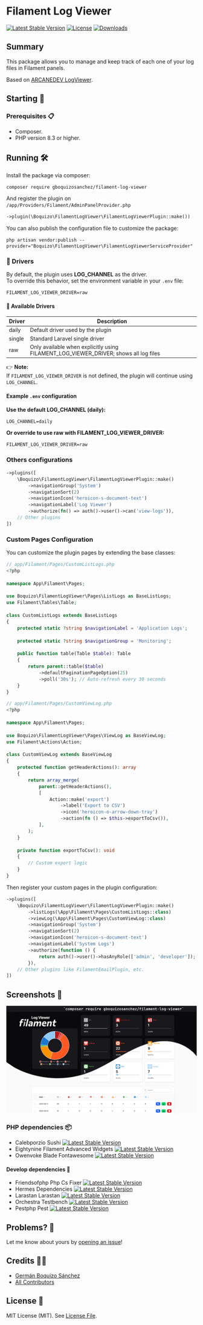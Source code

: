 # Filament Log Viewer

[![Latest Stable Version](https://poser.pugx.org/gboquizosanchez/filament-log-viewer/version.svg)](https://packagist.org/packages/gboquizosanchez/filament-log-viewer)
[![License](https://poser.pugx.org/gboquizosanchez/filament-log-viewer/license.svg)](https://packagist.org/packages/gboquizosanchez/filament-log-viewer)
[![Downloads](https://poser.pugx.org/gboquizosanchez/filament-log-viewer/d/total.svg)](https://packagist.org/packages/gboquizosanchez/filament-log-viewer)

## Summary

This package allows you to manage and keep track of each one of your log files in Filament panels.

Based on [ARCANEDEV LogViewer](https://github.com/ARCANEDEV/LogViewer).

## Starting 🚀

### Prerequisites 📋

- Composer.
- PHP version 8.3 or higher.

## Running 🛠️

Install the package via composer:

```shell
composer require gboquizosanchez/filament-log-viewer
```

And register the plugin on `/app/Providers/Filament/AdminPanelProvider.php`

```php
->plugin(\Boquizo\FilamentLogViewer\FilamentLogViewerPlugin::make())
```

You can also publish the configuration file to customize the package:

```shell
php artisan vendor:publish --provider="Boquizo\FilamentLogViewer\FilamentLogViewerServiceProvider"
```

### 🔧 Drivers

By default, the plugin uses **LOG_CHANNEL** as the driver.  
To override this behavior, set the environment variable in your `.env` file:

```
FILAMENT_LOG_VIEWER_DRIVER=raw
```

#### 📌 Available Drivers
| Driver | Description                                                                          |
|--------|--------------------------------------------------------------------------------------|
| daily  | Default driver used by the plugin                                                    |
| single | Standard Laravel single driver                                                       |
| raw    | Only available when explicitly using FILAMENT_LOG_VIEWER_DRIVER; shows all log files |

👉 **Note:**  
If `FILAMENT_LOG_VIEWER_DRIVER` is not defined, the plugin will continue using `LOG_CHANNEL`.

#### Example `.env` configuration
**Use the default LOG_CHANNEL (daily):**

```
LOG_CHANNEL=daily
```

**Or override to use raw with FILAMENT_LOG_VIEWER_DRIVER:**

```
FILAMENT_LOG_VIEWER_DRIVER=raw
```

### Others configurations

```php
->plugins([
    \Boquizo\FilamentLogViewer\FilamentLogViewerPlugin::make()
        ->navigationGroup('System')
        ->navigationSort(2)
        ->navigationIcon('heroicon-s-document-text')
        ->navigationLabel('Log Viewer')
        ->authorize(fn() => auth()->user()->can('view-logs')),
    // Other plugins
])
```

### Custom Pages Configuration

You can customize the plugin pages by extending the base classes:

```php
// app/Filament/Pages/CustomListLogs.php
<?php

namespace App\Filament\Pages;

use Boquizo\FilamentLogViewer\Pages\ListLogs as BaseListLogs;
use Filament\Tables\Table;

class CustomListLogs extends BaseListLogs
{
    protected static ?string $navigationLabel = 'Application Logs';
    
    protected static ?string $navigationGroup = 'Monitoring';
    
    public function table(Table $table): Table
    {
        return parent::table($table)
            ->defaultPaginationPageOption(25)
            ->poll('30s'); // Auto-refresh every 30 seconds
    }
}
```

```php
// app/Filament/Pages/CustomViewLog.php
<?php

namespace App\Filament\Pages;

use Boquizo\FilamentLogViewer\Pages\ViewLog as BaseViewLog;
use Filament\Actions\Action;

class CustomViewLog extends BaseViewLog
{
    protected function getHeaderActions(): array
    {
        return array_merge(
            parent::getHeaderActions(),
            [
                Action::make('export')
                    ->label('Export to CSV')
                    ->icon('heroicon-o-arrow-down-tray')
                    ->action(fn () => $this->exportToCsv()),
            ],
        );
    }
    
    private function exportToCsv(): void
    {
        // Custom export logic
    }
}
```

Then register your custom pages in the plugin configuration:

```php
->plugins([
    \Boquizo\FilamentLogViewer\FilamentLogViewerPlugin::make()
        ->listLogs(\App\Filament\Pages\CustomListLogs::class)
        ->viewLog(\App\Filament\Pages\CustomViewLog::class)
        ->navigationGroup('System')
        ->navigationSort(2)
        ->navigationIcon('heroicon-s-document-text')
        ->navigationLabel('System Logs')
        ->authorize(function () {
            return auth()->user()->hasAnyRole(['admin', 'developer']);
        }),
    // Other plugins like FilamentEmailPlugin, etc.
])
```

## Screenshots 💄

![Panel](https://raw.githubusercontent.com/gboquizosanchez/filament-log-viewer/refs/heads/main/arts/panel.jpg)

### PHP dependencies 📦

- Calebporzio Sushi [![Latest Stable Version](https://img.shields.io/badge/stable-v2.5.3-blue)](https://packagist.org/packages/calebporzio/sushi)
- Eightynine Filament Advanced Widgets [![Latest Stable Version](https://img.shields.io/badge/stable-3.0.1-blue)](https://packagist.org/packages/eightynine/filament-advanced-widgets)
- Owenvoke Blade Fontawesome [![Latest Stable Version](https://img.shields.io/badge/stable-v2.9.1-blue)](https://packagist.org/packages/owenvoke/blade-fontawesome)

#### Develop dependencies 🔧

- Friendsofphp Php Cs Fixer [![Latest Stable Version](https://img.shields.io/badge/stable-v3.75.0-blue)](https://packagist.org/packages/friendsofphp/php-cs-fixer)
- Hermes Dependencies [![Latest Stable Version](https://img.shields.io/badge/stable-1.1.1-blue)](https://packagist.org/packages/hermes/dependencies)
- Larastan Larastan [![Latest Stable Version](https://img.shields.io/badge/stable-v2.11.0-blue)](https://packagist.org/packages/larastan/larastan)
- Orchestra Testbench [![Latest Stable Version](https://img.shields.io/badge/stable-v9.13.0-blue)](https://packagist.org/packages/orchestra/testbench)
- Pestphp Pest [![Latest Stable Version](https://img.shields.io/badge/stable-v3.8.2-blue)](https://packagist.org/packages/pestphp/pest)

## Problems? 🚨

Let me know about yours by [opening an issue](https://github.com/gboquizosanchez/filament-log-viewer/issues/new)!

## Credits 🧑‍💻

- [Germán Boquizo Sánchez](mailto:germanboquizosanchez@gmail.com)
- [All Contributors](../../contributors)

## License 📄

MIT License (MIT). See [License File](LICENSE.md).
